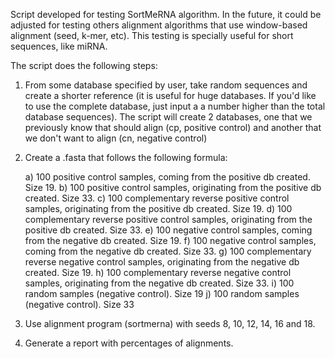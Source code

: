 Script developed for testing SortMeRNA algorithm. In the future, it could be adjusted for testing others alignment algorithms that use window-based alignment (seed, k-mer, etc). This testing is specially useful for short sequences, like miRNA. 

The script does the following steps:

1) From some database specified by user, take random sequences and create a shorter reference (it is useful for huge databases. If you'd like to use the complete database, just input a a number higher than the total database sequences). The script will create 2 databases, one that we previously know that should align (cp, positive control) and another that we don't want to align (cn, negative control)
2) Create a .fasta that follows the following formula:

	 a) 100 positive control samples, coming from the positive db created. Size 19.
    b) 100 positive control samples, originating from the positive db created. Size 33.
    c) 100 complementary reverse positive control samples, originating from the positive db created. Size 19.
    d) 100 complementary reverse positive control samples, originating from the positive db created. Size 33.
    e) 100 negative control samples, coming from the negative db created. Size 19.
    f) 100 negative control samples, coming from the negative db created. Size 33.
    g) 100 complementary reverse negative control samples, originating from the negative db created. Size 19.
    h) 100 complementary reverse negative control samples, originating from the negative db created. Size 33.
    i) 100 random samples (negative control). Size 19
    j) 100 random samples (negative control). Size 33

3) Use alignment program (sortmerna) with seeds 8, 10, 12, 14, 16 and 18.
4) Generate a report with percentages of alignments.
